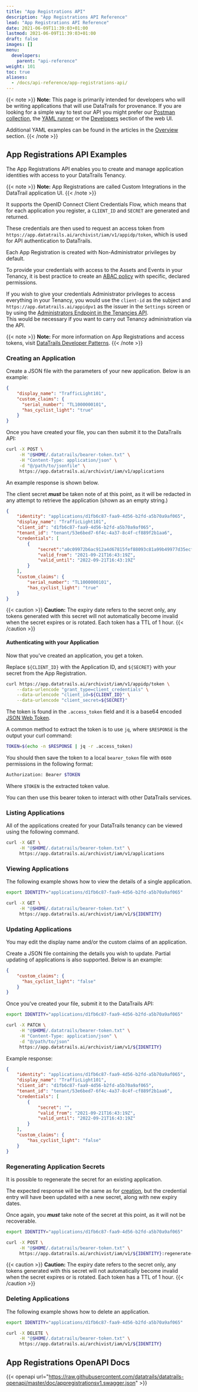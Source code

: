 ```yaml
---
title: "App Registrations API"
description: "App Registrations API Reference"
lead: "App Registrations API Reference"
date: 2021-06-09T11:39:03+01:00
lastmod: 2021-06-09T11:39:03+01:00
draft: false
images: []
menu: 
  developers:
    parent: "api-reference"
weight: 101
toc: true
aliases: 
  - /docs/api-reference/app-registrations-api/
---
```

{{< note >}}
**Note:** This page is primarily intended for developers who will be writing applications that will use DataTrails for provenance.
If you are looking for a simple way to test our API you might prefer our [Postman collection](https://www.postman.com/datatrails-inc/workspace/datatrails-public/overview), the [YAML runner](/developers/yaml-reference/story-runner-components/) or the [Developers](https://app.datatrails.ai) section of the web UI.

Additional YAML examples can be found in the articles in the [Overview](/platform/overview/introduction/) section.
{{< /note >}}

## App Registrations API Examples

The App Registrations API enables you to create and manage application identities with access to your DataTrails Tenancy.

{{< note >}}
**Note:** App Registrations are called Custom Integrations in the DataTrail application UI.
{{< /note >}}

It supports the OpenID Connect Client Credentials Flow, which means that for each application you register, a `CLIENT_ID` and `SECRET` are generated and returned.

These credentials are then used to request an access token from `https://app.datatrails.ai/archivist/iam/v1/appidp/token`, which is used for API authentication to DataTrails.

Each App Registration is created with Non-Administrator privileges by default.

To provide your credentials with access to the Assets and Events in your Tenancy, it is best practice to create an [ABAC policy](../iam-policies-api/) with specific, declared permissions.

If you wish to give your credentials Administrator privileges to access everything in your Tenancy, you would use the `client-id` as the subject and `https://app.datatrails.ai/appidpv1` as the issuer in the `Settings` screen or by using the [Administrators Endpoint in the Tenancies API](../tenancies-api/).<br>This would be necessary if you want to carry out Tenancy administration via the API.

{{< note >}}
**Note:** For more information on App Registrations and access tokens, visit [DataTrails Developer Patterns](/developers/developer-patterns/getting-access-tokens-using-app-registrations/).
{{< /note >}}

### Creating an Application

Create a JSON file with the parameters of your new application. Below is an example:

```json
{
    "display_name": "TrafficLight101",
    "custom_claims": {
      "serial_number": "TL1000000101",
      "has_cyclist_light": "true"
    }
}
```

Once you have created your file, you can then submit it to the DataTrails API:

```bash
curl -X POST \
     -H "@$HOME/.datatrails/bearer-token.txt" \
     -H "Content-Type: application/json" \
     -d "@/path/to/jsonfile" \
     https://app.datatrails.ai/archivist/iam/v1/applications
```

An example response is shown below.

The client secret ***must*** be taken note of at this point, as it will be redacted in any attempt to retrieve the application (shown as an empty string.)

```json
{
    "identity": "applications/d1fb6c87-faa9-4d56-b2fd-a5b70a9af065",
    "display_name": "TrafficLight101",
    "client_id": "d1fb6c87-faa9-4d56-b2fd-a5b70a9af065",
    "tenant_id": "tenant/53e6bed7-6f4c-4a37-8c4f-cf889f2b1aa6",
    "credentials": [
        {
            "secret":"a0c09972b6ac912a4d67815fef88093c81a99b49977d35ecf6d162631aa29173",
            "valid_from": "2021-09-21T16:43:19Z",
            "valid_until": "2022-09-21T16:43:19Z"
        }
    ],
    "custom_claims": {
        "serial_number": "TL1000000101",
        "has_cyclist_light": "true"
    }
}
```

{{< caution >}}
**Caution:** The expiry date refers to the secret only, any tokens generated with this secret will not automatically become invalid when the secret expires or is rotated. Each token has a TTL of 1 hour.
{{< /caution >}}

#### Authenticating with your Application

Now that you've created an application, you get a token.

Replace `${CLIENT_ID}` with the Application ID, and `${SECRET}` with your secret from the App Registration.

```bash
curl https://app.datatrails.ai/archivist/iam/v1/appidp/token \
    --data-urlencode "grant_type=client_credentials" \
    --data-urlencode "client_id=${CLIENT_ID}" \
    --data-urlencode "client_secret=${SECRET}"
```

The token is found in the `.access_token` field and it is a base64 encoded [JSON Web Token](https://jwt.io/introduction/).

A common method to extract the token is to use `jq`, where `$RESPONSE` is the output your curl command:

```bash
TOKEN=$(echo -n $RESPONSE | jq -r .access_token)
```

You should then save the token to a local `bearer_token` file with `0600` permissions in the following format:

```bash
Authorization: Bearer $TOKEN
```

Where `$TOKEN` is the extracted token value.

You can then use this bearer token to interact with other DataTrails services.

### Listing Applications

All of the applications created for your DataTrails tenancy can be viewed using the following command.

```bash
curl -X GET \
     -H "@$HOME/.datatrails/bearer-token.txt" \
     https://app.datatrails.ai/archivist/iam/v1/applications
```

### Viewing Applications

The following example shows how to view the details of a single application.

```bash
export IDENTITY="applications/d1fb6c87-faa9-4d56-b2fd-a5b70a9af065"

curl -X GET \
     -H "@$HOME/.datatrails/bearer-token.txt" \
     https://app.datatrails.ai/archivist/iam/v1/${IDENTITY}
```

### Updating Applications

You may edit the display name and/or the custom claims of an application.

Create a JSON file containing the details you wish to update. Partial updating of applications is also supported. Below is an example:

```json
{
    "custom_claims": {
      "has_cyclist_light": "false"
    }
}
```

Once you've created your file, submit it to the DataTrails API:

```bash
export IDENTITY="applications/d1fb6c87-faa9-4d56-b2fd-a5b70a9af065"

curl -X PATCH \
     -H "@$HOME/.datatrails/bearer-token.txt" \
     -H "Content-Type: application/json" \
     -d "@/path/to/json"
     https://app.datatrails.ai/archivist/iam/v1/${IDENTITY}
```

Example response:

```json
{
    "identity": "applications/d1fb6c87-faa9-4d56-b2fd-a5b70a9af065",
    "display_name": "TrafficLight101",
    "client_id": "d1fb6c87-faa9-4d56-b2fd-a5b70a9af065",
    "tenant_id": "tenant/53e6bed7-6f4c-4a37-8c4f-cf889f2b1aa6",
    "credentials": [
        {
            "secret": "",
            "valid_from": "2021-09-21T16:43:19Z",
            "valid_until": "2022-09-21T16:43:19Z"
        }
    ],
    "custom_claims": {
        "has_cyclist_light": "false"
    }
}
```

### Regenerating Application Secrets

It is possible to regenerate the secret for an existing application.

The expected response will be the same as for [creation](./#creating-an-application), but the credential entry will have been updated with a new secret, along with new expiry dates.

Once again, you ***must*** take note of the secret at this point, as it will not be recoverable.

```bash
export IDENTITY="applications/d1fb6c87-faa9-4d56-b2fd-a5b70a9af065"

curl -X POST \
     -H "@$HOME/.datatrails/bearer-token.txt" \
     https://app.datatrails.ai/archivist/iam/v1/${IDENTITY}:regenerate-secret
```

{{< caution >}}
**Caution:** The expiry date refers to the secret only, any tokens generated with this secret will not automatically become invalid when the secret expires or is rotated. Each token has a TTL of 1 hour.
{{< /caution >}}

### Deleting Applications

The following example shows how to delete an application.

```bash
export IDENTITY="applications/d1fb6c87-faa9-4d56-b2fd-a5b70a9af065"

curl -X DELETE \
     -H "@$HOME/.datatrails/bearer-token.txt" \
     https://app.datatrails.ai/archivist/iam/v1/${IDENTITY}
```

## App Registrations OpenAPI Docs

{{< openapi url="https://raw.githubusercontent.com/datatrails/datatrails-openapi/master/doc/appregistrationsv1.swagger.json" >}}
